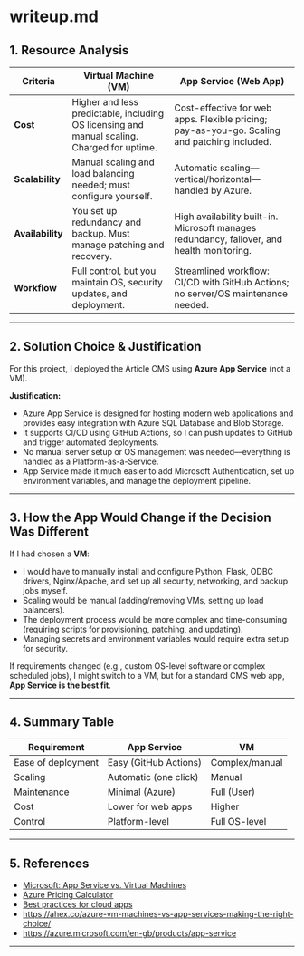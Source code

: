 # writeup.md

## 1. Resource Analysis

| Criteria         | Virtual Machine (VM)                                                                        | App Service (Web App)                                                                        |
| ---------------- | ------------------------------------------------------------------------------------------- | -------------------------------------------------------------------------------------------- |
| **Cost**         | Higher and less predictable, including OS licensing and manual scaling. Charged for uptime. | Cost-effective for web apps. Flexible pricing; pay-as-you-go. Scaling and patching included. |
| **Scalability**  | Manual scaling and load balancing needed; must configure yourself.                          | Automatic scaling—vertical/horizontal—handled by Azure.                                      |
| **Availability** | You set up redundancy and backup. Must manage patching and recovery.                        | High availability built-in. Microsoft manages redundancy, failover, and health monitoring.   |
| **Workflow**     | Full control, but you maintain OS, security updates, and deployment.                        | Streamlined workflow: CI/CD with GitHub Actions; no server/OS maintenance needed.            |

---

## 2. Solution Choice & Justification

For this project, I deployed the Article CMS using **Azure App Service** (not a VM).

**Justification:**

* Azure App Service is designed for hosting modern web applications and provides easy integration with Azure SQL Database and Blob Storage.
* It supports CI/CD using GitHub Actions, so I can push updates to GitHub and trigger automated deployments.
* No manual server setup or OS management was needed—everything is handled as a Platform-as-a-Service.
* App Service made it much easier to add Microsoft Authentication, set up environment variables, and manage the deployment pipeline.

---

## 3. How the App Would Change if the Decision Was Different

If I had chosen a **VM**:

* I would have to manually install and configure Python, Flask, ODBC drivers, Nginx/Apache, and set up all security, networking, and backup jobs myself.
* Scaling would be manual (adding/removing VMs, setting up load balancers).
* The deployment process would be more complex and time-consuming (requiring scripts for provisioning, patching, and updating).
* Managing secrets and environment variables would require extra setup for security.

If requirements changed (e.g., custom OS-level software or complex scheduled jobs), I might switch to a VM, but for a standard CMS web app, **App Service is the best fit**.

---

## 4. Summary Table

| Requirement        | App Service           | VM             |
| ------------------ | --------------------- | -------------- |
| Ease of deployment | Easy (GitHub Actions) | Complex/manual |
| Scaling            | Automatic (one click) | Manual         |
| Maintenance        | Minimal (Azure)       | Full (User)    |
| Cost               | Lower for web apps    | Higher         |
| Control            | Platform-level        | Full OS-level  |

---

## 5. References

* [Microsoft: App Service vs. Virtual Machines](https://learn.microsoft.com/en-us/azure/app-service/overview)
* [Azure Pricing Calculator](https://azure.microsoft.com/en-us/pricing/calculator/)
* [Best practices for cloud apps](https://learn.microsoft.com/en-us/azure/architecture/best-practices/web-app)
* https://ahex.co/azure-vm-machines-vs-app-services-making-the-right-choice/
* https://azure.microsoft.com/en-gb/products/app-service
---
